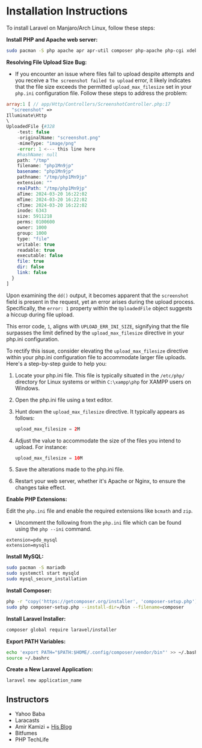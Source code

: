 # Installation Instructions

To install Laravel on Manjaro/Arch Linux, follow these steps:

**Install PHP and Apache web server:**

```bash
sudo pacman -S php apache apr apr-util composer php-apache php-cgi xdebug

```

**Resolving File Upload Size Bug:**

- If you encounter an issue where files fail to upload despite attempts and you receive a `The screenshot failed to upload` error, it likely indicates that the file size exceeds the permitted `upload_max_filesize` set in your `php.ini` configuration file. Follow these steps to address the problem:

```php
array:1 [ // app/Http/Controllers/ScreenshotController.php:17
  "screenshot" => 
Illuminate\Http
\
UploadedFile {#328
    -test: false
    -originalName: "screenshot.png"
    -mimeType: "image/png"
    -error: 1 <--- this line here
    #hashName: null
    path: "/tmp"
    filename: "php1Mn9jp"
    basename: "php1Mn9jp"
    pathname: "/tmp/php1Mn9jp"
    extension: ""
    realPath: "/tmp/php1Mn9jp"
    aTime: 2024-03-20 16:22:02
    mTime: 2024-03-20 16:22:02
    cTime: 2024-03-20 16:22:02
    inode: 6343
    size: 5911218
    perms: 0100600
    owner: 1000
    group: 1000
    type: "file"
    writable: true
    readable: true
    executable: false
    file: true
    dir: false
    link: false
  }
]
```

Upon examining the `dd()` output, it becomes apparent that the `screenshot` field is present in the request, yet an error arises during the upload process. Specifically, the `error: 1` property within the `UploadedFile` object suggests a hiccup during file upload.

This error code, `1`, aligns with `UPLOAD_ERR_INI_SIZE`, signifying that the file surpasses the limit defined by the `upload_max_filesize` directive in your php.ini configuration.

To rectify this issue, consider elevating the `upload_max_filesize` directive within your php.ini configuration file to accommodate larger file uploads. Here's a step-by-step guide to help you:

1. Locate your php.ini file. This file is typically situated in the `/etc/php/` directory for Linux systems or within `C:\xampp\php` for XAMPP users on Windows.

2. Open the php.ini file using a text editor.

3. Hunt down the `upload_max_filesize` directive. It typically appears as follows:

   ```php
   upload_max_filesize = 2M
   ```

4. Adjust the value to accommodate the size of the files you intend to upload. For instance:

   ```php
   upload_max_filesize = 10M
   ```

5. Save the alterations made to the php.ini file.

6. Restart your web server, whether it's Apache or Nginx, to ensure the changes take effect.

**Enable PHP Extensions:**

Edit the `php.ini` file and enable the required extensions like `bcmath` and `zip`.

- Uncomment the following from the `php.ini` file which can be found using the `php --ini` command.

```
extension=pdo_mysql
extension=mysqli
```

**Install MySQL:**

```bash
sudo pacman -S mariadb
sudo systemctl start mysqld
sudo mysql_secure_installation
```

**Install Composer:**

```bash
php -r "copy('https://getcomposer.org/installer', 'composer-setup.php');"
sudo php composer-setup.php --install-dir=/bin --filename=composer
```

**Install Laravel Installer:**

```bash
composer global require laravel/installer
```

**Export PATH Variables:**

```bash
echo 'export PATH="$PATH:$HOME/.config/composer/vendor/bin"' >> ~/.bashrc
source ~/.bashrc
```

**Create a New Laravel Application:**

```bash
laravel new application_name
```

## Instructors

- Yahoo Baba
- Laracasts
- Amir Kamizi + [His Blog](https://github.com/amirkamizi/learn-php?tab=readme-ov-file)
- Bitfumes
- PHP TechLife
